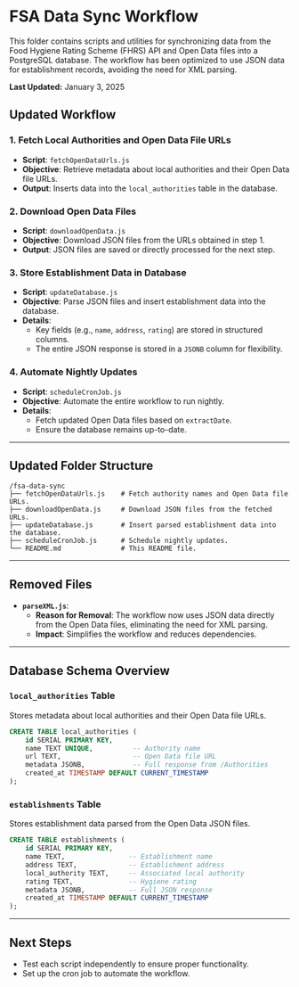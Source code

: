 # FSA Data Sync Workflow

This folder contains scripts and utilities for synchronizing data from the Food Hygiene Rating Scheme (FHRS) API and Open Data files into a PostgreSQL database. The workflow has been optimized to use JSON data for establishment records, avoiding the need for XML parsing.

**Last Updated:** January 3, 2025

## **Updated Workflow**

### **1. Fetch Local Authorities and Open Data File URLs**
- **Script**: `fetchOpenDataUrls.js`
- **Objective**: Retrieve metadata about local authorities and their Open Data file URLs.
- **Output**: Inserts data into the `local_authorities` table in the database.

### **2. Download Open Data Files**
- **Script**: `downloadOpenData.js`
- **Objective**: Download JSON files from the URLs obtained in step 1.
- **Output**: JSON files are saved or directly processed for the next step.

### **3. Store Establishment Data in Database**
- **Script**: `updateDatabase.js`
- **Objective**: Parse JSON files and insert establishment data into the database.
- **Details**:
  - Key fields (e.g., `name`, `address`, `rating`) are stored in structured columns.
  - The entire JSON response is stored in a `JSONB` column for flexibility.

### **4. Automate Nightly Updates**
- **Script**: `scheduleCronJob.js`
- **Objective**: Automate the entire workflow to run nightly.
- **Details**:
  - Fetch updated Open Data files based on `extractDate`.
  - Ensure the database remains up-to-date.

---

## **Updated Folder Structure**
```
/fsa-data-sync
├── fetchOpenDataUrls.js    # Fetch authority names and Open Data file URLs.
├── downloadOpenData.js     # Download JSON files from the fetched URLs.
├── updateDatabase.js       # Insert parsed establishment data into the database.
├── scheduleCronJob.js      # Schedule nightly updates.
└── README.md               # This README file.
```

---

## **Removed Files**
- **`parseXML.js`**:
  - **Reason for Removal**: The workflow now uses JSON data directly from the Open Data files, eliminating the need for XML parsing.
  - **Impact**: Simplifies the workflow and reduces dependencies.

---

## **Database Schema Overview**

### **`local_authorities` Table**
Stores metadata about local authorities and their Open Data file URLs.
```sql
CREATE TABLE local_authorities (
    id SERIAL PRIMARY KEY,
    name TEXT UNIQUE,          -- Authority name
    url TEXT,                  -- Open Data file URL
    metadata JSONB,            -- Full response from /Authorities
    created_at TIMESTAMP DEFAULT CURRENT_TIMESTAMP
);
```

### **`establishments` Table**
Stores establishment data parsed from the Open Data JSON files.
```sql
CREATE TABLE establishments (
    id SERIAL PRIMARY KEY,
    name TEXT,                -- Establishment name
    address TEXT,             -- Establishment address
    local_authority TEXT,     -- Associated local authority
    rating TEXT,              -- Hygiene rating
    metadata JSONB,           -- Full JSON response
    created_at TIMESTAMP DEFAULT CURRENT_TIMESTAMP
);
```

---

## **Next Steps**
- Test each script independently to ensure proper functionality.
- Set up the cron job to automate the workflow.
